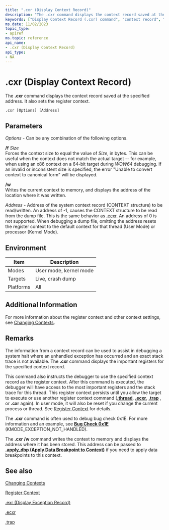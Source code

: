 ```yaml
---
title: ".cxr (Display Context Record)"
description: "The .cxr command displays the context record saved at the specified address. It also sets the register context."
keywords: ["Display Context Record (.cxr) command", "context record", ".cxr (Display Context Record) Windows Debugging"]
ms.date: 11/02/2023
topic_type:
- apiref
ms.topic: reference
api_name:
- .cxr (Display Context Record)
api_type:
- NA
---
```


# .cxr (Display Context Record)

The **.cxr** command displays the context record saved at the specified address. It also sets the register context.

```dbgsyntax
.cxr [Options] [Address]  
```

## Parameters

*Options* - Can be any combination of the following options.

<span id="_f_Size"></span><span id="_f_size"></span><span id="_F_SIZE"></span>**/f** *Size*  
Forces the context size to equal the value of *Size*, in bytes. This can be useful when the context does not match the actual target -- for example, when using an x86 context on a 64-bit target during *WOW64* debugging. If an invalid or inconsistent size is specified, the error "Unable to convert context to canonical form" will be displayed.

<span id="_w"></span><span id="_W"></span>**/w**  
Writes the current context to memory, and displays the address of the location where it was written.

<span id="_______Address______"></span><span id="_______address______"></span><span id="_______ADDRESS______"></span> *Address* - Address of the system context record (CONTEXT structure) to be read/written. An address of -1, causes the CONTEXT structure to be read from the dump file. This is the same behavior as [.ecxr](-ecxr--display-exception-context-record-.md). An address of 0 is not supported. When debugging a dump file, omitting the address resets the register context to the default context for that thread (User Mode) or processor (Kernel Mode).

## Environment

| Item      | Description            |
|-----------|------------------------|
| Modes     | User mode, kernel mode |
| Targets   | Live, crash dump       |
| Platforms | All                    |

## Additional Information

For more information about the register context and other context settings, see [Changing Contexts](../debugger/changing-contexts.md).

## Remarks

The information from a context record can be used to assist in debugging a system halt where an unhandled exception has occurred and an exact stack trace is not available. The **.cxr** command displays the important registers for the specified context record.

This command also instructs the debugger to use the specified context record as the register context. After this command is executed, the debugger will have access to the most important registers and the stack trace for this thread. This register context persists until you allow the target to execute or use another register context command ([**.thread**](-thread--set-register-context-.md), [**.ecxr**](-ecxr--display-exception-context-record-.md), [**.trap**](-trap--display-trap-frame-.md) , or **.cxr** again). In user mode, it will also be reset if you change the current process or thread. See [Register Context](../debugger/changing-contexts.md#register-context) for details.

The **.cxr** command is often used to debug bug check 0x1E. For more information and an example, see [**Bug Check 0x1E**](../debugger/bug-check-0x1e--kmode-exception-not-handled.md) (KMODE\_EXCEPTION\_NOT\_HANDLED).

The **.cxr /w** command writes the context to memory and displays the address where it has been stored. This address can be passed to [**.apply\_dbp (Apply Data Breakpoint to Context)**](-apply-dbp--apply-data-breakpoint-to-context-.md) if you need to apply data breakpoints to this context.

## See also

[Changing Contexts](../debugger/changing-contexts.md)

[Register Context](../debugger/changing-contexts.md#register-context)

[.exr (Display Exception Record)](-exr--display-exception-record-.md)

[.ecxr](-ecxr--display-exception-context-record-.md)

[.trap](-trap--display-trap-frame-.md)


